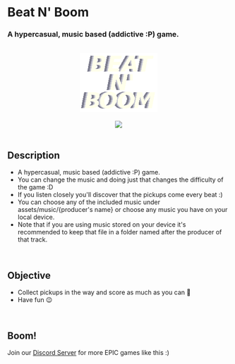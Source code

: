 # **Beat N' Boom**

### A hypercasual, music based (addictive :P) game.

<br>
<center><img src="https://github.com/MONzTER-DEVS/BeatBoomer/blob/main/src/assets/BeatNBoom.png"></center>
<br>
<center>
<img src="https://img.shields.io/github/repo-size/MONzTER-DEVS/BeatBoomer?style=for-the-badge">
</center><br>

## **Description**
- A hypercasual, music based (addictive :P) game. 
- You can change the music and doing just that changes the difficulty of the game :D
- If you listen closely you'll discover that the pickups come every beat :) 
- You can choose any of the included music under assets/music/{producer's name} or choose any music you have on your local device.
- Note that if you are using music stored on your device it's recommended to keep that file in a folder named after the producer of that track.

<br>

## **Objective**
- Collect pickups in the way and score as much as you can 🎵
- Have fun 😉

<br>

## **Boom!**
Join our [Discord Server](https://discord.gg/JWsuCXSwnp) for more EPIC games like this :)
<br>
